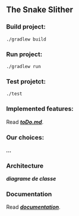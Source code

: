 ## The Snake Slither

### Build project:

```
./gradlew build
```

### Run project:

```
./gradlew run
```

### Test projetct:

```
./test
```

### Implemented features:

Read [**_toDo.md_**](/toDo.md).

### Our choices:

**_..._**

### Architecture

**_diagrame de classe_**

### Documentation

Read [**_documentation_**](/doc.md).
